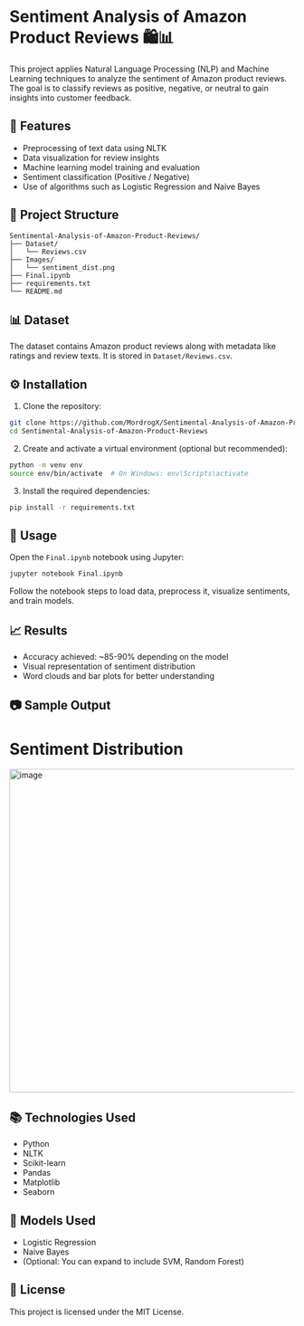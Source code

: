 # Sentiment Analysis of Amazon Product Reviews 🛍️📊

This project applies Natural Language Processing (NLP) and Machine Learning techniques to analyze the sentiment of Amazon product reviews. The goal is to classify reviews as positive, negative, or neutral to gain insights into customer feedback.

## 📌 Features

- Preprocessing of text data using NLTK
- Data visualization for review insights
- Machine learning model training and evaluation
- Sentiment classification (Positive / Negative)
- Use of algorithms such as Logistic Regression and Naive Bayes

## 📂 Project Structure

```
Sentimental-Analysis-of-Amazon-Product-Reviews/
├── Dataset/
│   └── Reviews.csv
├── Images/
│   └── sentiment_dist.png
├── Final.ipynb
├── requirements.txt
└── README.md
```

## 📊 Dataset

The dataset contains Amazon product reviews along with metadata like ratings and review texts. It is stored in `Dataset/Reviews.csv`.

## ⚙️ Installation

1. Clone the repository:

```bash
git clone https://github.com/MordrogX/Sentimental-Analysis-of-Amazon-Product-Reviews.git
cd Sentimental-Analysis-of-Amazon-Product-Reviews
```

2. Create and activate a virtual environment (optional but recommended):

```bash
python -m venv env
source env/bin/activate  # On Windows: env\Scripts\activate
```

3. Install the required dependencies:

```bash
pip install -r requirements.txt
```

## 🧪 Usage

Open the `Final.ipynb` notebook using Jupyter:

```bash
jupyter notebook Final.ipynb
```

Follow the notebook steps to load data, preprocess it, visualize sentiments, and train models.

## 📈 Results

- Accuracy achieved: ~85-90% depending on the model
- Visual representation of sentiment distribution
- Word clouds and bar plots for better understanding

## 📷 Sample Output

# Sentiment Distribution

<img width="964" height="572" alt="image" src="https://github.com/user-attachments/assets/f85c7498-3086-440b-8914-1aae16aeb214" />

## 📚 Technologies Used

- Python
- NLTK
- Scikit-learn
- Pandas
- Matplotlib
- Seaborn

## 🧠 Models Used

- Logistic Regression
- Naive Bayes
- (Optional: You can expand to include SVM, Random Forest)

## 📄 License

This project is licensed under the MIT License.
